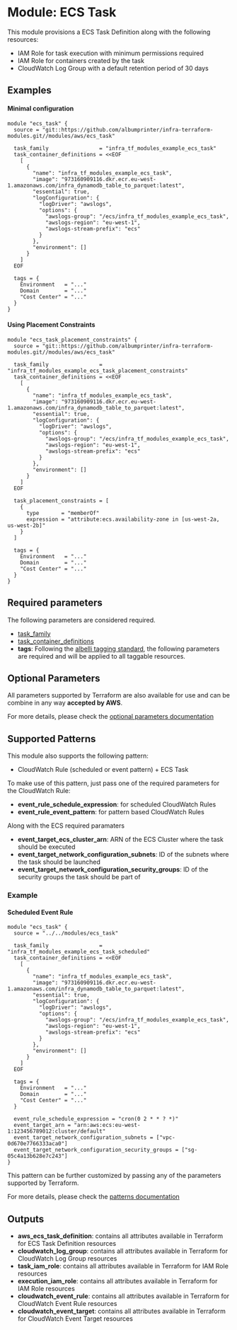 # Module: ECS Task

This module provisions a ECS Task Definition along with the following resources:

- IAM Role for task execution with minimum permissions required
- IAM Role for containers created by the task
- CloudWatch Log Group with a default retention period of 30 days

## Examples

#### Minimal configuration

```
module "ecs_task" {
  source = "git::https://github.com/albumprinter/infra-terraform-modules.git//modules/aws/ecs_task"

  task_family                = "infra_tf_modules_example_ecs_task"
  task_container_definitions = <<EOF
    [
      {
        "name": "infra_tf_modules_example_ecs_task",
        "image": "973160909116.dkr.ecr.eu-west-1.amazonaws.com/infra_dynamodb_table_to_parquet:latest",
        "essential": true,
        "logConfiguration": {
          "logDriver": "awslogs",
          "options": {
            "awslogs-group": "/ecs/infra_tf_modules_example_ecs_task",
            "awslogs-region": "eu-west-1",
            "awslogs-stream-prefix": "ecs"
          }
        },
        "environment": []
      }
    ]
  EOF

  tags = {
    Environment   = "..."
    Domain        = "..."
    "Cost Center" = "..."
  }
}
```

#### Using Placement Constraints

```
module "ecs_task_placement_constraints" {
  source = "git::https://github.com/albumprinter/infra-terraform-modules.git//modules/aws/ecs_task"

  task_family                = "infra_tf_modules_example_ecs_task_placement_constraints"
  task_container_definitions = <<EOF
    [
      {
        "name": "infra_tf_modules_example_ecs_task",
        "image": "973160909116.dkr.ecr.eu-west-1.amazonaws.com/infra_dynamodb_table_to_parquet:latest",
        "essential": true,
        "logConfiguration": {
          "logDriver": "awslogs",
          "options": {
            "awslogs-group": "/ecs/infra_tf_modules_example_ecs_task",
            "awslogs-region": "eu-west-1",
            "awslogs-stream-prefix": "ecs"
          }
        },
        "environment": []
      }
    ]
  EOF

  task_placement_constraints = [
    {
      type       = "memberOf"
      expression = "attribute:ecs.availability-zone in [us-west-2a, us-west-2b]"
    }
  ]

  tags = {
    Environment   = "..."
    Domain        = "..."
    "Cost Center" = "..."
  }
}
```

## Required parameters

The following parameters are considered required.

- [task_family](https://www.terraform.io/docs/providers/aws/r/ecs_task_definition.html#family)
- [task_container_definitions](https://www.terraform.io/docs/providers/aws/r/ecs_task_definition.html#container_definitions)
- **tags**: Following the [albelli tagging standard](https://wiki.albelli.net/wiki/Albelli_AWS_Tagging_standards), the following parameters are required and will be applied to all taggable resources.

## Optional Parameters

All parameters supported by Terraform are also available for use and can be combine in any way **accepted by AWS**.

For more details, please check the [optional parameters documentation](docs/optional_parameters.md)

## Supported Patterns

This module also supports the following pattern:

- CloudWatch Rule (scheduled or event pattern) + ECS Task

To make use of this pattern, just pass one of the required parameters for the CloudWatch Rule:

- **event_rule_schedule_expression**: for scheduled CloudWatch Rules
- **event_rule_event_pattern**: for pattern based CloudWatch Rules

Along with the ECS required paramaters

- **event_target_ecs_cluster_arn**: ARN of the ECS Cluster where the task should be executed
- **event_target_network_configuration_subnets**: ID of the subnets where the task should be launched
- **event_target_network_configuration_security_groups**: ID of the security groups the task should be part of

### Example

#### Scheduled Event Rule

```
module "ecs_task" {
  source = "../../modules/ecs_task"

  task_family                = "infra_tf_modules_example_ecs_task_scheduled"
  task_container_definitions = <<EOF
    [
      {
        "name": "infra_tf_modules_example_ecs_task",
        "image": "973160909116.dkr.ecr.eu-west-1.amazonaws.com/infra_dynamodb_table_to_parquet:latest",
        "essential": true,
        "logConfiguration": {
          "logDriver": "awslogs",
          "options": {
            "awslogs-group": "/ecs/infra_tf_modules_example_ecs_task",
            "awslogs-region": "eu-west-1",
            "awslogs-stream-prefix": "ecs"
          }
        },
        "environment": []
      }
    ]
  EOF

  tags = {
    Environment   = "..."
    Domain        = "..."
    "Cost Center" = "..."
  }

  event_rule_schedule_expression = "cron(0 2 * * ? *)"
  event_target_arn = "arn:aws:ecs:eu-west-1:123456789012:cluster/default"
  event_target_network_configuration_subnets = ["vpc-0d670e7766333aca0"]
  event_target_network_configuration_security_groups = ["sg-05c4a13b628e7c243"]
}
```

This pattern can be further customized by passing any of the parameters supported by Terraform.

For more details, please check the [patterns documentation](docs/patterns.md)

## Outputs

- **aws_ecs_task_definition**: contains all attributes available in Terraform for ECS Task Definition resources
- **cloudwatch_log_group**: contains all attributes available in Terraform for CloudWatch Log Group resources
- **task_iam_role**: contains all attributes available in Terraform for IAM Role resources
- **execution_iam_role**: contains all attributes available in Terraform for IAM Role resources
- **cloudwatch_event_rule**: contains all attributes available in Terraform for CloudWatch Event Rule resources
- **cloudwatch_event_target**: contains all attributes available in Terraform for CloudWatch Event Target resources
